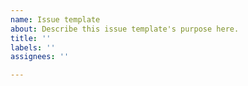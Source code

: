```yaml
---
name: Issue template
about: Describe this issue template's purpose here.
title: ''
labels: ''
assignees: ''

---
```


<!-- バグを提出するとき、発生させる手順、スクリーン撮りとOBSログファイルを付きなさい -->
<!-- 报Bug的时候带上复现步骤、相关的截图和OBS日志文件 -->
<!-- For bug report, offer the reprocedure steps, and associated screenshot and OBS log files -->
